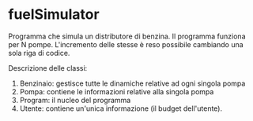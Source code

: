 # fuelSimulator
Programma che simula un distributore di benzina. Il programma funziona per N pompe. L'incremento delle stesse è reso possibile cambiando una sola riga di codice.

Descrizione delle classi:

  1. Benzinaio: gestisce tutte le dinamiche relative ad ogni singola pompa
  2. Pompa: contiene le informazioni relative alla singola pompa
  3. Program: il nucleo del programma
  4. Utente: contiene un'unica informazione (il budget dell'utente).
